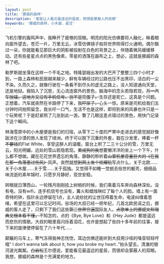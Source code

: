 ```yaml
---
layout: post
title: '挪威的森林'
description: '爱能让人看见最遥远的星辰，而恨能蒙蔽人的双眼'
keywords: '挪威的森林，小木屋，星空'
---
```


飞机引擎的轰鸣声中，我睁开了疲倦的双眼。明亮的阳光仿佛要将人融化，眯着眼向窗外望去，苍茫一片，万里无云，冰雪仿佛镜子般将世界照得灯火通明。偶尔飘过一朵，你就能看见那巨大的阴影被投射在白色的背景之上，伴随着微风缓缓移动。还有些星星点点的黑色像素，零星的洒落在画布之上，想必，这就是挪威的森林了吧。

勒罗斯就坐落在这样一个不毛之地。特隆瑟姆出发的大巴开了整整三四个小时才到，一路上森林和民居越来越少，鲜有车辆经过的公路也压不出黑印，洁白的一尘不染。久而久之，就像行驶在一条看不到尽头的虚无之路上，没人知道通向天堂，还是地狱。我陷入了沉思，无心流连窗外的景色，脑海中的念头若隐若现，<del>万一汽车抛锚，这地方又没有手机信号，岂不是完蛋了，</del>生存还是死亡，这真是个问题。正想着，汽车就突然在半路停了下来，我<del>吓尿了，</del>心头一惊。原来是司机给我们五分钟时间拍照留念，我长吁一口气，生活不也是这样，即将到来的风暴也许只是一个玩笑呢？于是赶紧照了几张到此一游。瞥了几眼这差点错过的景色，用快门记录下这个瞬间。

林海雪原中的小木屋便是我们的归宿，从零下二十度的严寒中走进去的感觉就好像跋涉在沙漠的旅人发现了绿洲。终于可以脱下沉重的外套，栽在沙发里，捧着一杯<del>不要钱</del>的Flat White，享受这醉人的温暖。窗台上积了二三十公分的雪，万里无云，阳光明媚，远处的雪山若隐若现。<del>累成狗的我</del>想要懒洋洋的坐上一个下午，什么都不想做。藏在花花世界遗忘的角落，静静的聆听着<del>山寨机里音量巨大的《在我在那一角落患过伤风》</del>风声。突然就想<del>到网上发个炫耀贴</del>写点什么，关于北欧……关于小木屋……关于雪……关于孤独。又觉得不如睡一觉蜕去俗世的躯壳，细细品味流逝的素年锦时，只愿岁月静好，现世安稳。

转眼就日薄西山，一轮残月刚刚挂上树梢的时候，我们乘着马车奔向森林深处。没有电，没有wifi，连手机信号也没有，篝火和蜡烛映红了每个人的脸。墙上有一面奇特的钟，指针永远停留在1点，主人说纷扰的尘世压榨着生命，电波纠缠着思绪，希望在这里可以忘记时间。驻场的大叔已经一把年纪，几首北欧民谣之后，挪威的客人走了，只剩下了我们这些<del>第三世界穷逼</del>国际友人。<del>点歌单上的挪威文和瑞典文根本看不懂，</del>不知怎的，点的《Bye, Bye Love》和《Hey Jude》都是遥远而悲伤的情歌。大叔的眼里竟闪烁着泪花，也许是想起了些四十多年前的往事，接下来的旋律便停留在了六十年代……

颠簸的马车上，寒气冻得我神志恍惚，耳边仿佛还能听到大叔用沙哑的嗓音轻轻哼唱“ I don't wanna talk about it, how you broke my heart..”抬头望去，清澈的银河波光粼粼。<del>白岩松</del>王尔德说，爱能看见最遥远的星辰，而很却会蒙蔽人的双眼。我想，挪威的森林是个充满爱的地方。
